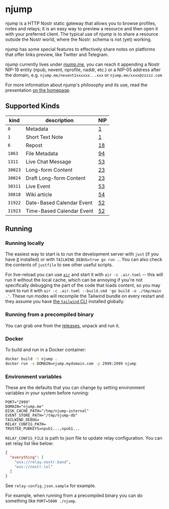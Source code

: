 # njump

njump is a HTTP Nostr static gateway that allows you to browse profiles, notes and relays; it is an easy way to preview a resource and then open it with your preferred client. The typical use of njump is to share a resource outside the Nostr world, where the Nostr: schema is not (yet) working.

njump has some special features to effectively share notes on platforms that offer links preview, like Twitter and Telegram.

njump currently lives under [njump.me](https://njump.me), you can reach it appending a Nostr NIP-19 entity (npub, nevent, nprofile, naddr, etc.) or a NIP-05 address after the domain, e.g. `njump.me/nevent1xxxxxx...xxx` or `njump.me/xxxx@zzzzz.com`

For more information about njump's philosophy and its use, read the presentation [on the homepage](https://njump.me).

## Supported Kinds

| kind    | description                | NIP         |
| ------- | -------------------------- | ----------- |
| `0`     | Metadata                   | [1](https://github.com/nostr-protocol/nips/blob/master/01.md)  |
| `1`     | Short Text Note            | [1](https://github.com/nostr-protocol/nips/blob/master/01.md)  |
| `6`     | Repost                     | [18](https://github.com/nostr-protocol/nips/blob/master/18.md) |
| `1063`  | File Metadata              | [94](https://github.com/nostr-protocol/nips/blob/master/94.md) |
| `1311`  | Live Chat Message          | [53](https://github.com/nostr-protocol/nips/blob/master/53.md) |
| `30023` | Long-form Content          | [23](https://github.com/nostr-protocol/nips/blob/master/23.md) |
| `30024` | Draft Long-form Content    | [23](https://github.com/nostr-protocol/nips/blob/master/23.md) |
| `30311` | Live Event                 | [53](https://github.com/nostr-protocol/nips/blob/master/53.md) |
| `30818` | Wiki article               | [54](https://github.com/nostr-protocol/nips/blob/master/54.md) |
| `31922` | Date-Based Calendar Event  | [52](https://github.com/nostr-protocol/nips/blob/master/52.md) |
| `31923` | Time-Based Calendar Event  | [52](https://github.com/nostr-protocol/nips/blob/master/52.md) |

## Running

### Running locally

The easiest way to start is to run the development server with `just` (if you have [it](https://just.systems/) installed) or with `TAILWIND_DEBUG=true go run .`. You can also check the contents of `justfile` to see other useful scripts.

For live-reload you can use [`air`](https://github.com/cosmtrek/air) and start it with `air -c .air.toml` -- this will run it without the local cache, which can be annoying if you're not specifically debugging the part of the code that loads content, so you may want to run it with `air -c .air.toml --build.cmd 'go build -o ./tmp/main .'`. These run modes will recompile the Tailwind bundle on every restart and they assume you have [the `tailwind` CLI](https://tailwindcss.com/docs/installation) installed globally.

### Running from a precompiled binary

You can grab one from the [releases](../../releases), unpack and run it.

### Docker

To build and run in a Docker container:

```bash
docker build -t njump .
docker run -e DOMAIN=njump.mydomain.com -p 2999:2999 njump
```

### Environment variables

These are the defaults that you can change by setting environment variables in your system before running:

```
PORT="2999"
DOMAIN="njump.me"
DISK_CACHE_PATH="/tmp/njump-internal"
EVENT_STORE_PATH="/tmp/njump-db"
TAILWIND_DEBUG=
RELAY_CONFIG_PATH=
TRUSTED_PUBKEYS=npub1...,npub1...
```

`RELAY_CONFIG_FILE` is path to json file to update relay configuration. You can set relay list like below:

```json
{
  "everything": [
    "wss://relay.nostr.band",
    "wss://nostr.lol"
  ]
}
```

See `relay-config.json.sample` for example.

For example, when running from a precompiled binary you can do something like `PORT=5000 ./njump`.
